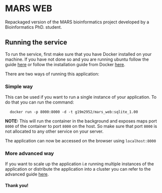 # **MARS WEB**
Repackaged version of the MARS bioinformatics project developed by a Bioinformatics PhD. student.

## **Running the service**

To run the service, first make sure that you have Docker installed on your machine. If you have not done so and you are running ubuntu follow the guide [here](https://github.com/Emilliato/honours_project/blob/master/LabReportsSub/installation.txt)  or follow the installation guide from Docker [here](https://docs.docker.com/install/linux/docker-ce/ubuntu/).

There are two ways of running this application:  

### **Simple way**
This can be used if you want to run a single instance of your application. To do that you can run the command:

&nbsp;&nbsp;&nbsp;&nbsp;``` docker run -p 8000:8000 -d -t g19m2952/mars_web:sqlite_1.00 ```

**NOTE:** This will run the container in the background and exposes maps port ```8000``` of the container to port ```8000``` on the host. So make sure that port ```8000``` is not allocated to any other service on your server. 

The application can now be accessed on the browser using ```localhost:8000```

### **More advanced way**
If you want to scale up the application i.e running multiple instances of the application or distribute the application into a cluster you can refer to the advanced guide [here](https://github.com/Emilliato/honours_project/blob/master/RUN/advanced.md).

#### **Thank you!**
